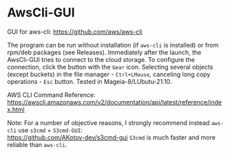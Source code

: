 # AwsCli-GUI
GUI for aws-cli: https://github.com/aws/aws-cli

The program can be run without installation (if `aws-cli` is installed) or from rpm/deb packages (see Releases). Immediately after the launch, the AwsCli-GUI tries to connect to the cloud storage. To configure the connection, click the button with the `Gear` icon. Selecting several objects (except buckets) in the file manager - `Ctrl+LMouse`, canceling long copy operations - `Esc` button. Tested in Mageia-8/LUbutu-21.10.

AWS CLI Command Reference: https://awscli.amazonaws.com/v2/documentation/api/latest/reference/index.html

Note: For a number of objective reasons, I strongly recommend instead `aws-cli` use `s3cmd` + `S3cmd-GUI`:  
https://github.com/AKotov-dev/s3cmd-gui `S3cmd` is much faster and more reliable than `aws-cli`.
